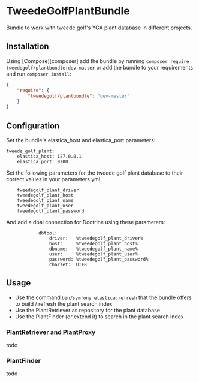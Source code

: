 # TweedeGolfPlantBundle
Bundle to work with tweede golf's YGA plant database in different projects.

## Installation
Using [Compose][composer] add the bundle by running `composer require tweedegolf/plantbundle:dev-master` or
add the bundle to your requirements and run `composer install`:

 ```json
 {
     "require": {
         "tweedegolf/plantbundle": "dev-master"
     }
 }
 ```
## Configuration
Set the bundle's elastica_host and elastica_port parameters:

```
tweede_golf_plant:
    elastica_host: 127.0.0.1
    elastica_port: 9200
```

Set the following parameters for the tweede golf plant database to their correct values in your parameters.yml

```
    tweedegolf_plant_driver
    tweedegolf_plant_host
    tweedegolf_plant_name
    tweedegolf_plant_user
    tweedegolf_plant_password
```

And add a dbal connection for Doctrine using these parameters:
```
            dbtool:
                driver:   %tweedegolf_plant_driver%
                host:     %tweedegolf_plant_host%
                dbname:   %tweedegolf_plant_name%
                user:     %tweedegolf_plant_user%
                password: %tweedegolf_plant_password%
                charset:  UTF8
```

## Usage

* Use the command `bin/symfony elastica:refresh` that the bundle offers to build / refresh the plant search index
* Use the PlantRetriever as repository for the plant database
* Use the PlantFinder (or extend it) to search in the plant search index

### PlantRetriever and PlantProxy
todo

### PlantFinder
todo
